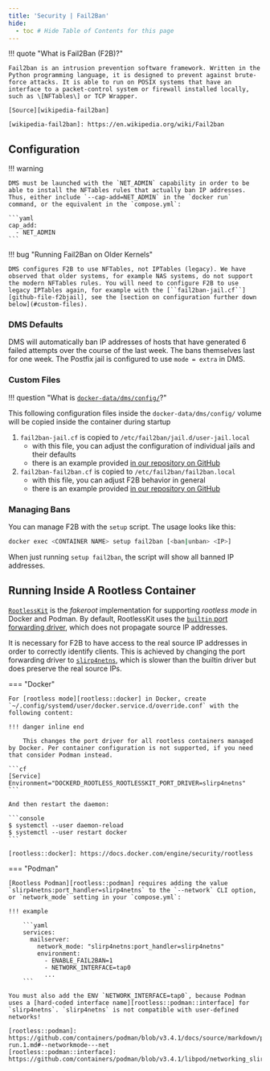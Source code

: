 ```yaml
---
title: 'Security | Fail2Ban'
hide:
  - toc # Hide Table of Contents for this page
---
```


!!! quote "What is Fail2Ban (F2B)?"

    Fail2ban is an intrusion prevention software framework. Written in the Python programming language, it is designed to prevent against brute-force attacks. It is able to run on POSIX systems that have an interface to a packet-control system or firewall installed locally, such as \[NFTables\] or TCP Wrapper.

    [Source][wikipedia-fail2ban]

    [wikipedia-fail2ban]: https://en.wikipedia.org/wiki/Fail2ban

## Configuration

!!! warning

    DMS must be launched with the `NET_ADMIN` capability in order to be able to install the NFTables rules that actually ban IP addresses. Thus, either include `--cap-add=NET_ADMIN` in the `docker run` command, or the equivalent in the `compose.yml`:

    ```yaml
    cap_add:
      - NET_ADMIN
    ```

!!! bug "Running Fail2Ban on Older Kernels"

    DMS configures F2B to use NFTables, not IPTables (legacy). We have observed that older systems, for example NAS systems, do not support the modern NFTables rules. You will need to configure F2B to use legacy IPTables again, for example with the [``fail2ban-jail.cf``][github-file-f2bjail], see the [section on configuration further down below](#custom-files).

### DMS Defaults

DMS will automatically ban IP addresses of hosts that have generated 6 failed attempts over the course of the last week. The bans themselves last for one week. The Postfix jail is configured to use `mode = extra` in DMS.

### Custom Files

!!! question "What is [`docker-data/dms/config/`][docs-dms-config-volume]?"

This following configuration files inside the `docker-data/dms/config/` volume will be copied inside the container during startup

1. `fail2ban-jail.cf` is copied to `/etc/fail2ban/jail.d/user-jail.local`
    - with this file, you can adjust the configuration of individual jails and their defaults
    - there is an example provided [in our repository on GitHub][github-file-f2bjail]
2. `fail2ban-fail2ban.cf` is copied to `/etc/fail2ban/fail2ban.local`
    - with this file, you can adjust F2B behavior in general
    - there is an example provided [in our repository on GitHub][github-file-f2bconfig]

[docs-dms-config-volume]: ../../faq.md#what-about-the-docker-datadmsconfig-directory
[github-file-f2bjail]: https://github.com/docker-mailserver/docker-mailserver/blob/master/config-examples/fail2ban-jail.cf
[github-file-f2bconfig]: https://github.com/docker-mailserver/docker-mailserver/blob/master/config-examples/fail2ban-fail2ban.cf

### Managing Bans

You can manage F2B with the `setup` script. The usage looks like this:

```bash
docker exec <CONTAINER NAME> setup fail2ban [<ban|unban> <IP>]
```

When just running `setup fail2ban`, the script will show all banned IP addresses.

## Running Inside A Rootless Container

[`RootlessKit`][rootless::rootless-kit] is the _fakeroot_ implementation for supporting _rootless mode_ in Docker and Podman. By default, RootlessKit uses the [`builtin` port forwarding driver][rootless::port-drivers], which does not propagate source IP addresses.

It is necessary for F2B to have access to the real source IP addresses in order to correctly identify clients. This is achieved by changing the port forwarding driver to [`slirp4netns`][rootless::slirp4netns], which is slower than the builtin driver but does preserve the real source IPs.

[rootless::rootless-kit]: https://github.com/rootless-containers/rootlesskit
[rootless::port-drivers]: https://github.com/rootless-containers/rootlesskit/blob/v0.14.5/docs/port.md#port-drivers
[rootless::slirp4netns]: https://github.com/rootless-containers/slirp4netns

=== "Docker"

    For [rootless mode][rootless::docker] in Docker, create `~/.config/systemd/user/docker.service.d/override.conf` with the following content:

    !!! danger inline end

        This changes the port driver for all rootless containers managed by Docker. Per container configuration is not supported, if you need that consider Podman instead.

    ```cf
    [Service]
    Environment="DOCKERD_ROOTLESS_ROOTLESSKIT_PORT_DRIVER=slirp4netns"
    ```

    And then restart the daemon:

    ```console
    $ systemctl --user daemon-reload
    $ systemctl --user restart docker
    ```

    [rootless::docker]: https://docs.docker.com/engine/security/rootless

=== "Podman"

    [Rootless Podman][rootless::podman] requires adding the value `slirp4netns:port_handler=slirp4netns` to the `--network` CLI option, or `network_mode` setting in your `compose.yml`:

    !!! example

        ```yaml
        services:
          mailserver:
            network_mode: "slirp4netns:port_handler=slirp4netns"
            environment:
              - ENABLE_FAIL2BAN=1
              - NETWORK_INTERFACE=tap0
              ...
        ```

    You must also add the ENV `NETWORK_INTERFACE=tap0`, because Podman uses a [hard-coded interface name][rootless::podman::interface] for `slirp4netns`. `slirp4netns` is not compatible with user-defined networks!

    [rootless::podman]: https://github.com/containers/podman/blob/v3.4.1/docs/source/markdown/podman-run.1.md#--networkmode---net
    [rootless::podman::interface]: https://github.com/containers/podman/blob/v3.4.1/libpod/networking_slirp4netns.go#L264
